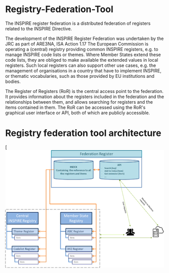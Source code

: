 # Registry-Federation-Tool

The INSPIRE register federation is a distributed federation of registers related to the INSPIRE Directive.

The development of the INSPIRE Register Federation was undertaken by the JRC as part of ARE3NA, ISA Action 1.17
The European Commission is operating a (central) registry providing common INSPIRE registers, e.g. to manage INSPIRE code lists or themes. Where Member States extend these code lists, they are obliged to make available the extended values in local registers. Such local registers can also support other use cases, e.g. the management of organisations in a country that have to implement INSPIRE, or thematic vocabularies, such as those provided by EU institutions and bodies. 


The Register of Registers (RoR) is the central access point to the federation. It provides information about the registers included in the federation and the relationships between them, and allows searching for registers and the items contained in them. The RoR can be accessed using the RoR's graphical user interface or API, both of which are publicly accessible.

# Registry federation tool architecture

[![Architecture scheme](documentation/images/scheme.png)
